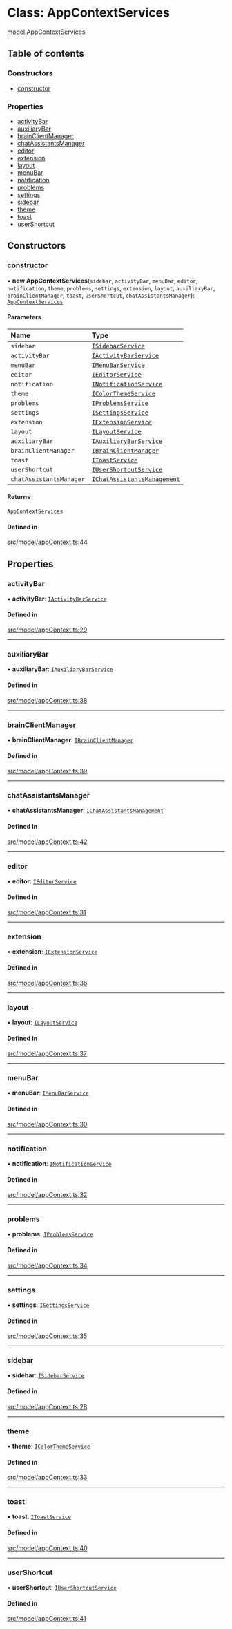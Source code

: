 # Class: AppContextServices

[model](../modules/model.md).AppContextServices

## Table of contents

### Constructors

- [constructor](model.AppContextServices.md#constructor)

### Properties

- [activityBar](model.AppContextServices.md#activitybar)
- [auxiliaryBar](model.AppContextServices.md#auxiliarybar)
- [brainClientManager](model.AppContextServices.md#brainclientmanager)
- [chatAssistantsManager](model.AppContextServices.md#chatassistantsmanager)
- [editor](model.AppContextServices.md#editor)
- [extension](model.AppContextServices.md#extension)
- [layout](model.AppContextServices.md#layout)
- [menuBar](model.AppContextServices.md#menubar)
- [notification](model.AppContextServices.md#notification)
- [problems](model.AppContextServices.md#problems)
- [settings](model.AppContextServices.md#settings)
- [sidebar](model.AppContextServices.md#sidebar)
- [theme](model.AppContextServices.md#theme)
- [toast](model.AppContextServices.md#toast)
- [userShortcut](model.AppContextServices.md#usershortcut)

## Constructors

### constructor

• **new AppContextServices**(`sidebar`, `activityBar`, `menuBar`, `editor`, `notification`, `theme`, `problems`, `settings`, `extension`, `layout`, `auxiliaryBar`, `brainClientManager`, `toast`, `userShortcut`, `chatAssistantsManager`): [`AppContextServices`](model.AppContextServices.md)

#### Parameters

| Name | Type |
| :------ | :------ |
| `sidebar` | [`ISidebarService`](../interfaces/services.ISidebarService.md) |
| `activityBar` | [`IActivityBarService`](../interfaces/services.IActivityBarService.md) |
| `menuBar` | [`IMenuBarService`](../interfaces/services.IMenuBarService.md) |
| `editor` | [`IEditorService`](../interfaces/services.IEditorService.md) |
| `notification` | [`INotificationService`](../interfaces/services.INotificationService.md) |
| `theme` | [`IColorThemeService`](../interfaces/services.IColorThemeService.md) |
| `problems` | [`IProblemsService`](../interfaces/services.IProblemsService.md) |
| `settings` | [`ISettingsService`](../interfaces/services.ISettingsService.md) |
| `extension` | [`IExtensionService`](../interfaces/services.IExtensionService.md) |
| `layout` | [`ILayoutService`](../interfaces/services.ILayoutService.md) |
| `auxiliaryBar` | [`IAuxiliaryBarService`](../interfaces/services.IAuxiliaryBarService.md) |
| `brainClientManager` | [`IBrainClientManager`](../interfaces/services.IBrainClientManager.md) |
| `toast` | [`IToastService`](../interfaces/services.IToastService.md) |
| `userShortcut` | [`IUserShortcutService`](../modules/services.md#iusershortcutservice) |
| `chatAssistantsManager` | [`IChatAssistantsManagement`](../interfaces/services.IChatAssistantsManagement.md) |

#### Returns

[`AppContextServices`](model.AppContextServices.md)

#### Defined in

[src/model/appContext.ts:44](https://github.com/gethubai/hubai-core/blob/43abc4a/src/model/appContext.ts#L44)

## Properties

### activityBar

• **activityBar**: [`IActivityBarService`](../interfaces/services.IActivityBarService.md)

#### Defined in

[src/model/appContext.ts:29](https://github.com/gethubai/hubai-core/blob/43abc4a/src/model/appContext.ts#L29)

___

### auxiliaryBar

• **auxiliaryBar**: [`IAuxiliaryBarService`](../interfaces/services.IAuxiliaryBarService.md)

#### Defined in

[src/model/appContext.ts:38](https://github.com/gethubai/hubai-core/blob/43abc4a/src/model/appContext.ts#L38)

___

### brainClientManager

• **brainClientManager**: [`IBrainClientManager`](../interfaces/services.IBrainClientManager.md)

#### Defined in

[src/model/appContext.ts:39](https://github.com/gethubai/hubai-core/blob/43abc4a/src/model/appContext.ts#L39)

___

### chatAssistantsManager

• **chatAssistantsManager**: [`IChatAssistantsManagement`](../interfaces/services.IChatAssistantsManagement.md)

#### Defined in

[src/model/appContext.ts:42](https://github.com/gethubai/hubai-core/blob/43abc4a/src/model/appContext.ts#L42)

___

### editor

• **editor**: [`IEditorService`](../interfaces/services.IEditorService.md)

#### Defined in

[src/model/appContext.ts:31](https://github.com/gethubai/hubai-core/blob/43abc4a/src/model/appContext.ts#L31)

___

### extension

• **extension**: [`IExtensionService`](../interfaces/services.IExtensionService.md)

#### Defined in

[src/model/appContext.ts:36](https://github.com/gethubai/hubai-core/blob/43abc4a/src/model/appContext.ts#L36)

___

### layout

• **layout**: [`ILayoutService`](../interfaces/services.ILayoutService.md)

#### Defined in

[src/model/appContext.ts:37](https://github.com/gethubai/hubai-core/blob/43abc4a/src/model/appContext.ts#L37)

___

### menuBar

• **menuBar**: [`IMenuBarService`](../interfaces/services.IMenuBarService.md)

#### Defined in

[src/model/appContext.ts:30](https://github.com/gethubai/hubai-core/blob/43abc4a/src/model/appContext.ts#L30)

___

### notification

• **notification**: [`INotificationService`](../interfaces/services.INotificationService.md)

#### Defined in

[src/model/appContext.ts:32](https://github.com/gethubai/hubai-core/blob/43abc4a/src/model/appContext.ts#L32)

___

### problems

• **problems**: [`IProblemsService`](../interfaces/services.IProblemsService.md)

#### Defined in

[src/model/appContext.ts:34](https://github.com/gethubai/hubai-core/blob/43abc4a/src/model/appContext.ts#L34)

___

### settings

• **settings**: [`ISettingsService`](../interfaces/services.ISettingsService.md)

#### Defined in

[src/model/appContext.ts:35](https://github.com/gethubai/hubai-core/blob/43abc4a/src/model/appContext.ts#L35)

___

### sidebar

• **sidebar**: [`ISidebarService`](../interfaces/services.ISidebarService.md)

#### Defined in

[src/model/appContext.ts:28](https://github.com/gethubai/hubai-core/blob/43abc4a/src/model/appContext.ts#L28)

___

### theme

• **theme**: [`IColorThemeService`](../interfaces/services.IColorThemeService.md)

#### Defined in

[src/model/appContext.ts:33](https://github.com/gethubai/hubai-core/blob/43abc4a/src/model/appContext.ts#L33)

___

### toast

• **toast**: [`IToastService`](../interfaces/services.IToastService.md)

#### Defined in

[src/model/appContext.ts:40](https://github.com/gethubai/hubai-core/blob/43abc4a/src/model/appContext.ts#L40)

___

### userShortcut

• **userShortcut**: [`IUserShortcutService`](../modules/services.md#iusershortcutservice)

#### Defined in

[src/model/appContext.ts:41](https://github.com/gethubai/hubai-core/blob/43abc4a/src/model/appContext.ts#L41)
